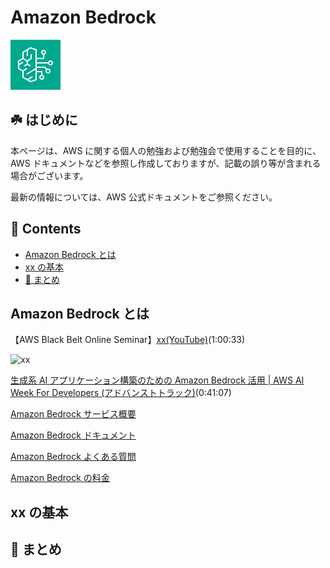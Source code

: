 # Amazon Bedrock<!-- omit in toc -->

![icon](/images/icons/64/Arch_Amazon-Bedrock_64.png)

## ☘️ はじめに<!-- omit in toc -->

本ページは、AWS に関する個人の勉強および勉強会で使用することを目的に、AWS ドキュメントなどを参照し作成しておりますが、記載の誤り等が含まれる場合がございます。

最新の情報については、AWS 公式ドキュメントをご参照ください。

## 👀 Contents<!-- omit in toc -->

<!-- Duration: 00:01:00 -->

- [Amazon Bedrock とは](#amazon-bedrock-とは)
- [xx の基本](#xx-の基本)
- [📖 まとめ](#-まとめ)

## Amazon Bedrock とは

【AWS Black Belt Online Seminar】[xx(YouTube)](xxx)(1:00:33)

![xx](/images/xx/)

[生成系 AI アプリケーション構築のための Amazon Bedrock 活用 | AWS AI Week For Developers (アドバンストトラック)](https://www.youtube.com/watch?v=IjEV0EDb5l8)(0:41:07)

[Amazon Bedrock サービス概要](https://aws.amazon.com/jp/bedrock/)

[Amazon Bedrock ドキュメント](https://docs.aws.amazon.com/ja_jp/bedrock/?id=docs_gateway)

[Amazon Bedrock よくある質問](https://aws.amazon.com/jp/bedrock/faqs/)

[Amazon Bedrock の料金](https://aws.amazon.com/jp/bedrock/pricing/)

## xx の基本

<!-- Duration: 0:01:30 -->

## 📖 まとめ